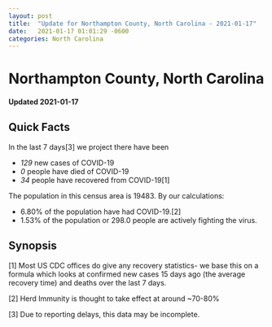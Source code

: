 ```yaml
---
layout: post
title:  "Update for Northampton County, North Carolina - 2021-01-17"
date:   2021-01-17 01:01:29 -0600
categories: North Carolina
---
```


# Northampton County, North Carolina
#### Updated 2021-01-17

## Quick Facts

In the last 7 days[3] we project there have been
- *129* new cases of COVID-19
- *0* people have died of COVID-19
- *34* people have recovered from COVID-19[1]

The population in this census area is 19483. By our calculations:
- 6.80% of the population have had COVID-19.[2]
- 1.53% of the population or 298.0 people are actively fighting the virus.

## Synopsis




[1] Most US CDC offices do give any recovery statistics- we base this on a formula which looks at confirmed new cases
15 days ago (the average recovery time) and deaths over the last 7 days.

[2] Herd Immunity is thought to take effect at around ~70-80%

[3] Due to reporting delays, this data may be incomplete.
 
    